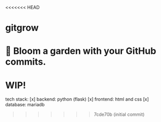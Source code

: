<<<<<<< HEAD
# gitgrow
🌷 Bloom a garden with your GitHub commits.
=======
# WIP!
tech stack:
[x] backend: python (flask)
[x] frontend: html and css
[x] database: mariadb
>>>>>>> 7cde70b (initial commit)
